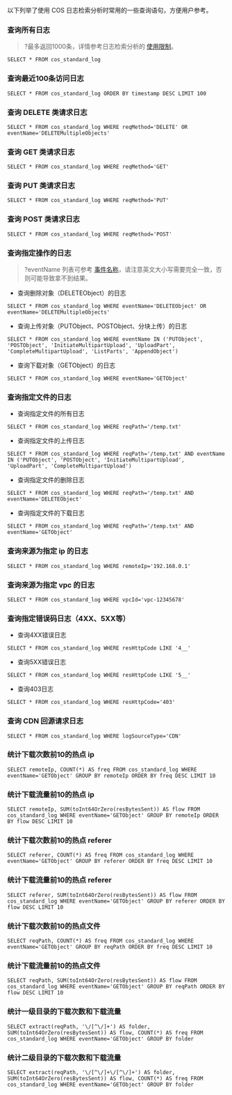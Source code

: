 以下列举了使用 COS 日志检索分析时常用的一些查询语句，方便用户参考。


### 查询所有日志

>?最多返回1000条，详情参考日志检索分析的 [使用限制](https://cloud.tencent.com/document/product/436/94347#.E4.BD.BF.E7.94.A8.E9.99.90.E5.88.B6)。

```
SELECT * FROM cos_standard_log
```

### 查询最近100条访问日志
```
SELECT * FROM cos_standard_log ORDER BY timestamp DESC LIMIT 100
```

### 查询 DELETE 类请求日志
```
SELECT * FROM cos_standard_log WHERE reqMethod='DELETE' OR eventName='DELETEMultipleObjects'
```

### 查询 GET 类请求日志
```
SELECT * FROM cos_standard_log WHERE reqMethod='GET'
```

### 查询 PUT 类请求日志
```
SELECT * FROM cos_standard_log WHERE reqMethod='PUT'
```

### 查询 POST 类请求日志
```
SELECT * FROM cos_standard_log WHERE reqMethod='POST'
```

### 查询指定操作的日志

>?eventName 列表可参考 [事件名称]()，请注意英文大小写需要完全一致，否则可能导致拿不到结果。

- 查询删除对象（DELETEObject）的日志
```
SELECT * FROM cos_standard_log WHERE eventName='DELETEObject' OR eventName='DELETEMultipleObjects'
```
- 查询上传对象（PUTObject、POSTObject、分块上传）的日志
```
SELECT * FROM cos_standard_log WHERE eventName IN ('PUTObject', 'POSTObject', 'InitiateMultipartUpload', 'UploadPart', 'CompleteMultipartUpload', 'ListParts', 'AppendObject')
```
- 查询下载对象（GETObject）的日志
```
SELECT * FROM cos_standard_log WHERE eventName='GETObject'
```


### 查询指定文件的日志

- 查询指定文件的所有日志
```
SELECT * FROM cos_standard_log WHERE reqPath='/temp.txt'
```
- 查询指定文件的上传日志
```
SELECT * FROM cos_standard_log WHERE reqPath='/temp.txt' AND eventName IN ('PUTObject', 'POSTObject', 'InitiateMultipartUpload', 'UploadPart', 'CompleteMultipartUpload')
```
- 查询指定文件的删除日志
```
SELECT * FROM cos_standard_log WHERE reqPath='/temp.txt' AND eventName='DELETEObject'
```
- 查询指定文件的下载日志
```
SELECT * FROM cos_standard_log WHERE reqPath='/temp.txt' AND eventName='GETObject'
```

### 查询来源为指定 ip 的日志
```
SELECT * FROM cos_standard_log WHERE remoteIp='192.168.0.1'
```


### 查询来源为指定 vpc 的日志
```
SELECT * FROM cos_standard_log WHERE vpcId='vpc-12345678'
```


### 查询指定错误码日志（4XX、5XX等）

- 查询4XX错误日志
```
SELECT * FROM cos_standard_log WHERE resHttpCode LIKE '4__'
```
- 查询5XX错误日志
```
SELECT * FROM cos_standard_log WHERE resHttpCode LIKE '5__'
```
- 查询403日志
```
SELECT * FROM cos_standard_log WHERE resHttpCode='403'
```


### 查询 CDN 回源请求日志
```
SELECT * FROM cos_standard_log WHERE logSourceType='CDN'
```


### 统计下载次数前10的热点 ip
```
SELECT remoteIp, COUNT(*) AS freq FROM cos_standard_log WHERE eventName='GETObject' GROUP BY remoteIp ORDER BY freq DESC LIMIT 10
```


### 统计下载流量前10的热点 ip
```
SELECT remoteIp, SUM(toInt64OrZero(resBytesSent)) AS flow FROM cos_standard_log WHERE eventName='GETObject' GROUP BY remoteIp ORDER BY flow DESC LIMIT 10
```


### 统计下载次数前10的热点 referer
```
SELECT referer, COUNT(*) AS freq FROM cos_standard_log WHERE eventName='GETObject' GROUP BY referer ORDER BY freq DESC LIMIT 10
``` 


### 统计下载流量前10的热点 referer
```
SELECT referer, SUM(toInt64OrZero(resBytesSent)) AS flow FROM cos_standard_log WHERE eventName='GETObject' GROUP BY referer ORDER BY flow DESC LIMIT 10
```


### 统计下载次数前10的热点文件
```
SELECT reqPath, COUNT(*) AS freq FROM cos_standard_log WHERE eventName='GETObject' GROUP BY reqPath ORDER BY freq DESC LIMIT 10
```


### 统计下载流量前10的热点文件
```
SELECT reqPath, SUM(toInt64OrZero(resBytesSent)) AS flow FROM cos_standard_log WHERE eventName='GETObject' GROUP BY reqPath ORDER BY flow DESC LIMIT 10
```

### 统计一级目录的下载次数和下载流量
```
SELECT extract(reqPath, '\/[^\/]+') AS folder, SUM(toInt64OrZero(resBytesSent)) AS flow, COUNT(*) AS freq FROM cos_standard_log WHERE eventName='GETObject' GROUP BY folder
```


### 统计二级目录的下载次数和下载流量
```
SELECT extract(reqPath, '\/[^\/]+\/[^\/]+') AS folder, SUM(toInt64OrZero(resBytesSent)) AS flow, COUNT(*) AS freq FROM cos_standard_log WHERE eventName='GETObject' GROUP BY folder
```
